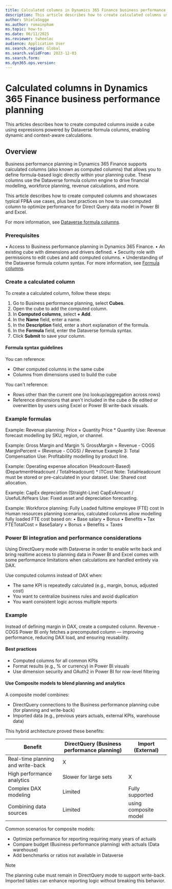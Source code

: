 ```yaml
---
title: Calculated columns in Dynamics 365 Finance business performance planning
description: This article describes how to create calculated columns using formulas in Dynamics 365 Finance business performance planning.
author: ShielaSogge
ms.author: romainpham
ms.topic: how-to
ms.date: 06/11/2025
ms.reviewer: twheeloc 
audience: Application User
ms.search.region: Global
ms.search.validFrom: 2023-12-03
ms.search.form: 
ms.dyn365.ops.version: 
---
```


# Calculated columns in Dynamics 365 Finance business performance planning

This articles describes how to create computed columns inside a cube using expressions powered by Dataverse formula columns, enabling dynamic and context-aware calculations.

## Overview
Business performance planning in Dynamics 365 Finance supports calculated columns (also known as computed columns) that allows you to define formula-based logic directly within your planning cube. These columns
use the Dataverse formula column engine to drive financial modelling, workforce planning, revenue calculations, and more. 

This article describes how to create computed columns and showcases typical FP&A use cases, plus best practices on how to use computed column to optimize performance for Direct Query data model in Power BI and 
Excel.

For more information, see [Dataverse formula columns](power-apps/maker/data-platform/formula-columns).

### Prerequisites
•	Access to Business performance planning in Dynamics 365 Finance.
•	An existing cube with dimensions and drivers defined.
•	Security role with permissions to edit cubes and add computed columns.
•	Understanding of the Dataverse formula column syntax. For more information, see [Formula columns](/power-apps/maker/data-platform/formula-columns).

### Create a calculated column

To create a calculated column, follow these steps:
1.	Go to Business performance planning, select **Cubes**.
2.	Open the cube to add the computed column.
3.	In **Computed columns**, select **+ Add**.
4.	In the **Name** field, enter a name.
5.	In the **Description** field, enter a short explanation of the formula.
6.	In the **Formula** field, enter the Dataverse formula syntax.
7.	Click **Submit** to save your column.

#### Formula syntax guidelines

You can reference:
 - Other computed columns in the same cube
 - Columns from dimensions used to build the cube

You can't reference:
 - Rows other than the current one (no lookup/aggregation across rows)
 - Reference dimensions that aren't included in the cube
o	Be edited or overwritten by users using Excel or Power BI write-back visuals.

### Example formulas

Example: Revenue planning: Price × Quantity
Price * Quantity
Use: Revenue forecast modelling by SKU, region, or channel.

Example: Gross Margin and Margin %
GrossMargin = Revenue - COGS
MarginPercent = (Revenue - COGS) / Revenue Example 3: Total Compensation
Use: Profitability modelling by product line.

Example: Operating expense allocation (Headcount-Based)
(DepartmentHeadcount / TotalHeadcount) * ITCost
Note: TotalHeadcount must be stored or pre-calculated in your dataset.
Use: Shared cost allocation.

Example: CapEx depreciation (Straight-Line)
CapExAmount / UsefulLifeYears
Use: Fixed asset and depreciation forecasting.

Example: Workforce planning: Fully Loaded fulltime employee (FTE) cost
In Human resources planning scenarios, calculated columns allow modelling fully loaded FTE cost based on:
•	Base salary
•	Bonus 
•	Benefits
•	Tax
FTETotalCost = BaseSalary + Bonus + Benefits + Taxes

### Power BI integration and performance considerations

Using DirectQuery mode with Dataverse in order to enable write back and bring realtime access to planning data in Power BI and Excel comes with some performance limitations when calculations are handled entirely
via DAX. 

Use computed columns instead of DAX when:
 - The same KPI is repeatedly calculated (e.g., margin, bonus, adjusted cost)
 - You want to centralize business rules and avoid duplication
 - You want consistent logic across multiple reports


### Example

Instead of defining margin in DAX, create a computed column.
Revenue - COGS
Power BI only fetches a precomputed column — improving performance, reducing DAX load, and ensuring reusability.

#### Best practices
 - Computed columns for all common KPIs
 - Format results (e.g., % or currency) in Power BI visuals
 - Use dimension security and OAuth2 in Power BI for row-level filtering

#### Use Composite models to blend planning and analytics

A composite model combines:
 - DirectQuery connections to the Business performance planning cube (for planning and write-back)
 - Imported data (e.g., previous years actuals, external KPIs, warehouse data)

This hybrid architecture proved these benefits: 

|Benefit|	DirectQuery (Business performance planning)	|Import (External)|
|---|---|---| 
|Real-time planning and write-back|	X	| |
|High performance analytics|	Slower for large sets|	X|
|Complex DAX modeling|	Limited	|Fully supported|
|Combining data sources|	Limited	| using composite model|

Common scenarios for composite models:
 - Optimize performance for reporting requiring many years of actuals
 - Compare budget (Business performance planning) with actuals (Data warehouse)
 - Add benchmarks or ratios not available in Dataverse

>[!Note]
> The planning cube must remain in DirectQuery mode to support write-back. Imported tables can enhance reporting logic without breaking this behavior.





